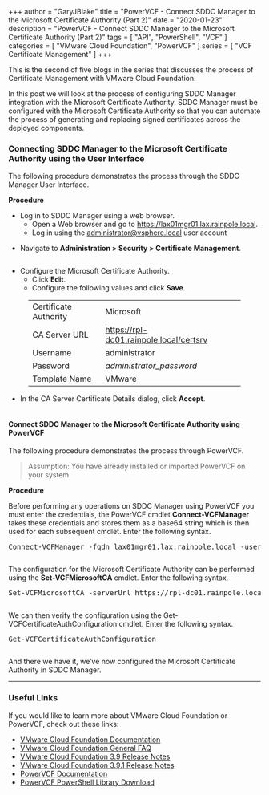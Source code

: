 +++
author = "GaryJBlake"
title = "PowerVCF - Connect SDDC Manager to the Microsoft Certificate Authority (Part 2)"
date = "2020-01-23"
description = "PowerVCF - Connect SDDC Manager to the Microsoft Certificate Authority (Part 2)"
tags = [
    "API",
    "PowerShell",
    "VCF"
]
categories = [
    "VMware Cloud Foundation",
    "PowerVCF"
]
series = [
    "VCF Certificate Management"
]
+++

This is the second of five blogs in the series that discusses the process of Certificate Management with VMware Cloud Foundation.

In this post we will look at the process of configuring SDDC Manager integration with the Microsoft Certificate Authority. SDDC Manager must be configured with the Microsoft Certificate Authority so that you can automate the process of generating and replacing signed certificates across the deployed components.

### Connecting SDDC Manager to the Microsoft Certificate Authority using the User Interface

The following procedure demonstrates the process through the SDDC Manager User Interface.

**Procedure**

<!-- wp:list -->
<ul><li>Log in to SDDC Manager using a web browser.<ul><li>Open a Web browser and go to&nbsp;<a href="https://lax01vcf01.lax.rainpole.local/">https://lax01mgr01.lax.rainpole.local</a>.</li><li>Log in using the <a href="mailto:administrator@vsphere.local">administrator@vsphere.local</a> user account</li></ul></li></ul>
<!-- /wp:list -->

<!-- wp:list -->
<ul><li>Navigate to <strong>Administration &gt; Security &gt; Certificate Management</strong>.</li></ul>
<!-- /wp:list -->

<!-- wp:image {"id":181,"sizeSlug":"large"} -->
<figure class="wp-block-image size-large"><img src="https://mycloudyworldcom.files.wordpress.com/2020/01/image-5.png?w=1024" alt="" class="wp-image-181"/></figure>
<!-- /wp:image -->

<!-- wp:list -->
<ul><li>Configure the Microsoft Certificate Authority.<ul><li>Click <strong>Edit</strong>.</li><li>Configure the following values and click <strong>Save</strong>.</li></ul></li></ul>
<!-- /wp:list -->

<!-- wp:table -->
<figure class="wp-block-table"><table><tbody><tr><td>Certificate Authority </td><td>Microsoft</td></tr><tr><td>CA Server URL</td><td><a href="https://rpm-dc01.rainpole.local/certsrv">https://rpl-dc01.rainpole.local/certsrv</a></td></tr><tr><td>Username</td><td>administrator</td></tr><tr><td>Password</td><td><em>administrator_password</em></td></tr><tr><td>Template Name</td><td>VMware</td></tr></tbody></table></figure>
<!-- /wp:table -->

<!-- wp:list -->
<ul><li>In the CA Server Certificate Details dialog, click <strong>Accept</strong>.</li></ul>
<!-- /wp:list -->

<!-- wp:image {"id":195,"sizeSlug":"large"} -->
<figure class="wp-block-image size-large"><img src="https://mycloudyworldcom.files.wordpress.com/2020/01/image-9.png?w=1024" alt="" class="wp-image-195"/></figure>
<!-- /wp:image -->

<!-- wp:heading {"level":4} -->
<h4><strong>Connect SDDC Manager to the Microsoft Certificate Authority using PowerVCF</strong></h4>
<!-- /wp:heading -->

<!-- wp:paragraph -->
<p>The following procedure demonstrates the process through PowerVCF.</p>
<!-- /wp:paragraph -->

<!-- wp:quote -->
<blockquote class="wp-block-quote"><p>Assumption: You have already installed or imported PowerVCF on your system.</p></blockquote>
<!-- /wp:quote -->

<!-- wp:paragraph -->
<p><strong>Procedure</strong></p>
<!-- /wp:paragraph -->

<!-- wp:paragraph -->
<p>Before performing any operations on SDDC Manager using PowerVCF you must enter the credentials, the PowerVCF cmdlet <strong>Connect-VCFManager</strong> takes these credentials and stores them as a base64 string which is then used for each subsequent cmdlet. Enter the following syntax.</p>
<!-- /wp:paragraph -->

<!-- wp:syntaxhighlighter/code {"language":"powershell","lineNumbers":false,"makeURLsClickable":false} -->
<pre class="wp-block-syntaxhighlighter-code">Connect-VCFManager -fqdn lax01mgr01.lax.rainpole.local -username admin -password "VMw@re1!"</pre>
<!-- /wp:syntaxhighlighter/code -->

<!-- wp:image {"id":189,"sizeSlug":"large"} -->
<figure class="wp-block-image size-large"><img src="https://mycloudyworldcom.files.wordpress.com/2020/01/image-6.png?w=746" alt="" class="wp-image-189"/></figure>
<!-- /wp:image -->

<!-- wp:paragraph -->
<p>The configuration for the Microsoft Certificate Authority can be performed using the <strong>Set-VCFMicrosoftCA</strong> cmdlet. Enter the following syntax.</p>
<!-- /wp:paragraph -->

<!-- wp:syntaxhighlighter/code {"language":"powershell","lineNumbers":false,"makeURLsClickable":false} -->
<pre class="wp-block-syntaxhighlighter-code">Set-VCFMicrosoftCA -serverUrl https://rpl-dc01.rainpole.local/certsrv -username Administrator -password VMw@re1! -templateName VMware</pre>
<!-- /wp:syntaxhighlighter/code -->

<!-- wp:image {"id":190,"sizeSlug":"large"} -->
<figure class="wp-block-image size-large"><img src="https://mycloudyworldcom.files.wordpress.com/2020/01/image-7.png?w=999" alt="" class="wp-image-190"/></figure>
<!-- /wp:image -->

<!-- wp:paragraph -->
<p>We can then verify the configuration using the Get-VCFCertificateAuthConfiguration cmdlet. Enter the following syntax.</p>
<!-- /wp:paragraph -->

<!-- wp:syntaxhighlighter/code {"language":"powershell","lineNumbers":false,"makeURLsClickable":false} -->
<pre class="wp-block-syntaxhighlighter-code">Get-VCFCertificateAuthConfiguration</pre>
<!-- /wp:syntaxhighlighter/code -->

<!-- wp:image {"id":200,"sizeSlug":"large"} -->
<figure class="wp-block-image size-large"><img src="https://mycloudyworldcom.files.wordpress.com/2020/01/image-10.png?w=995" alt="" class="wp-image-200"/></figure>
<!-- /wp:image -->

<!-- wp:paragraph -->
<p>And there we have it, we’ve now configured the Microsoft Certificate Authority in SDDC Manager.</p>
<!-- /wp:paragraph -->

- - -
### Useful Links

If you would like to learn more about VMware Cloud Foundation or PowerVCF, check out these links:

* [VMware Cloud Foundation Documentation](https://docs.vmware.com/en/VMware-Cloud-Foundation/)
* [VMware Cloud Foundation General FAQ](https://www.vmware.com/content/dam/digitalmarketing/vmware/en/pdf/datasheet/products/vmware-cloud-foundation-faq.pdf)
* [VMware Cloud Foundation 3.9 Release Notes](https://docs.vmware.com/en/VMware-Cloud-Foundation/3.9/rn/VMware-Cloud-Foundation-39-Release-Notes.html)
* [VMware Cloud Foundation 3.9.1 Release Notes](https://docs.vmware.com/en/VMware-Cloud-Foundation/3.9.1/rn/VMware-Cloud-Foundation-391-Release-Notes.html)
* [PowerVCF Documentation](https://powervcf.readthedocs.io/en/latest/)
* [PowerVCF PowerShell Library Download](https://www.powershellgallery.com/packages/PowerVCF)